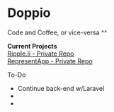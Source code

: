 # Doppio
Code and Coffee, or vice-versa ^^

**Current Projects**  
[Ripple.li - Private Repo](https://github.com/PCPrincess/LaravelDev)  
[RepresentApp - Private Repo](https://github.com/PCPrincess/RepresentativeApp)


To-Do
* Continue back-end w/Laravel
* 
* 
